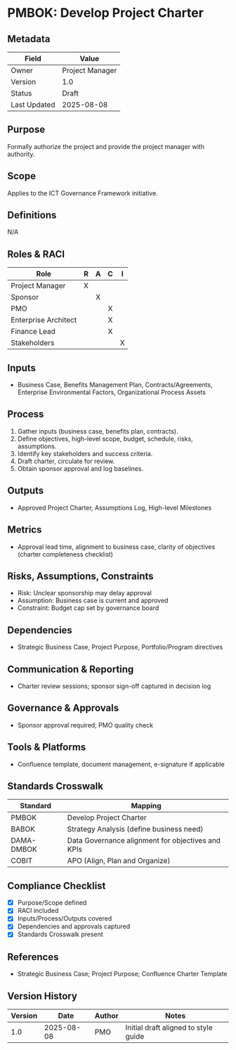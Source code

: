 # PMBOK: Develop Project Charter

## Metadata
| Field | Value |
|---|---|
| Owner | Project Manager |
| Version | 1.0 |
| Status | Draft |
| Last Updated | 2025-08-08 |

## Purpose
Formally authorize the project and provide the project manager with authority.

## Scope
Applies to the ICT Governance Framework initiative.

## Definitions
N/A

## Roles & RACI
| Role | R | A | C | I |
|---|:--:|:--:|:--:|:--:|
| Project Manager | X |  |  |  |
| Sponsor |  | X |  |  |
| PMO |  |  | X |  |
| Enterprise Architect |  |  | X |  |
| Finance Lead |  |  | X |  |
| Stakeholders |  |  |  | X |

## Inputs
- Business Case, Benefits Management Plan, Contracts/Agreements, Enterprise Environmental Factors, Organizational Process Assets

## Process
1. Gather inputs (business case, benefits plan, contracts).
2. Define objectives, high-level scope, budget, schedule, risks, assumptions.
3. Identify key stakeholders and success criteria.
4. Draft charter, circulate for review.
5. Obtain sponsor approval and log baselines.

## Outputs
- Approved Project Charter, Assumptions Log, High-level Milestones

## Metrics
- Approval lead time, alignment to business case, clarity of objectives (charter completeness checklist)

## Risks, Assumptions, Constraints
- Risk: Unclear sponsorship may delay approval
- Assumption: Business case is current and approved
- Constraint: Budget cap set by governance board

## Dependencies
- Strategic Business Case, Project Purpose, Portfolio/Program directives

## Communication & Reporting
- Charter review sessions; sponsor sign-off captured in decision log

## Governance & Approvals
- Sponsor approval required; PMO quality check

## Tools & Platforms
- Confluence template, document management, e-signature if applicable

## Standards Crosswalk
| Standard | Mapping |
|---|---|
| PMBOK | Develop Project Charter |
| BABOK | Strategy Analysis (define business need) |
| DAMA-DMBOK | Data Governance alignment for objectives and KPIs |
| COBIT | APO (Align, Plan and Organize) |

## Compliance Checklist
- [x] Purpose/Scope defined
- [x] RACI included
- [x] Inputs/Process/Outputs covered
- [x] Dependencies and approvals captured
- [x] Standards Crosswalk present

## References
- Strategic Business Case; Project Purpose; Confluence Charter Template

## Version History
| Version | Date | Author | Notes |
|---|---|---|---|
| 1.0 | 2025-08-08 | PMO | Initial draft aligned to style guide |
